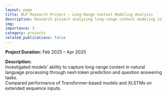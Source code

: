 ```yaml
---
layout: page
title: NLP Research Project – Long-Range Context Modeling Analysis
description: Research project analyzing long-range context modeling in NLP using Transformer-based models and XLSTMs.
img: 
importance: 3
category: projects
related_publications: false
---
```


**Project Duration:** Feb 2025 – Apr 2025

**Description:**  
Investigated models' ability to capture long-range context in natural language processing through next-token prediction and question answering tasks.  
Compared performance of Transformer-based models and XLSTMs on extended sequence inputs.
